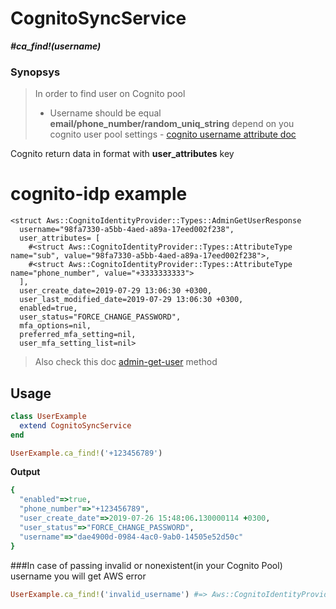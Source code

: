 # CognitoSyncService

__*#ca_find!(username)*__

### Synopsys

> In order to find user on Cognito pool
> - Username should be equal __email/phone_number/random_uniq_string__ depend on you cognito user pool settings - [cognito username attribute doc](https://docs.aws.amazon.com/en_us/cognito/latest/developerguide/user-pool-settings-attributes.html#user-pool-settings-usernames)

Cognito return data in format with __user_attributes__ key

# cognito-idp example
```
<struct Aws::CognitoIdentityProvider::Types::AdminGetUserResponse
  username="98fa7330-a5bb-4aed-a89a-17eed002f238",
  user_attributes= [
    #<struct Aws::CognitoIdentityProvider::Types::AttributeType name="sub", value="98fa7330-a5bb-4aed-a89a-17eed002f238">,
    #<struct Aws::CognitoIdentityProvider::Types::AttributeType name="phone_number", value="+3333333333">
  ],
  user_create_date=2019-07-29 13:06:30 +0300,
  user_last_modified_date=2019-07-29 13:06:30 +0300,
  enabled=true,
  user_status="FORCE_CHANGE_PASSWORD",
  mfa_options=nil,
  preferred_mfa_setting=nil,
  user_mfa_setting_list=nil>

```
>
>
> Also check this doc [admin-get-user](https://docs.aws.amazon.com/cli/latest/reference/cognito-idp/admin-get-user.html) method

## Usage

```ruby
class UserExample
  extend CognitoSyncService
end

UserExample.ca_find!('+123456789')
```

__Output__

```ruby
{
  "enabled"=>true,
  "phone_number"=>"+123456789",
  "user_create_date"=>2019-07-26 15:48:06.130000114 +0300,
  "user_status"=>"FORCE_CHANGE_PASSWORD",
  "username"=>"dae4900d-0984-4ac0-9ab0-14505e52d50c"
}
```

###In case of passing invalid or nonexistent(in your Cognito Pool) username you will get AWS error

```ruby
UserExample.ca_find!('invalid_username') #=> Aws::CognitoIdentityProvider::Errors::UserNotFoundException: User not found.
```

